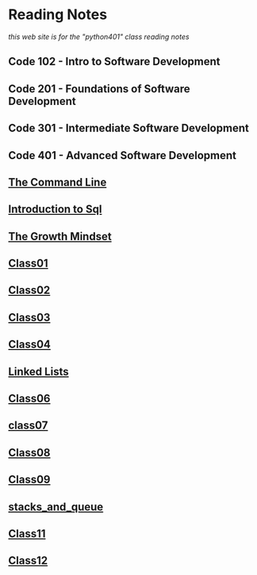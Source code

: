 # Reading Notes

*this web site is for the "python401" class reading notes*

## Code 102 - Intro to Software Development

## Code 201 - Foundations of Software Development

## Code 301 - Intermediate Software Development

## Code 401 - Advanced Software Development

## [The Command Line](./TheCommandline.md)

## [Introduction to Sql](./SQL.md)

## [The Growth Mindset](./TheGrowthMindset.md)

## [Class01](./CLASS01.md)

## [Class02](/CLASS02.md)

## [Class03](/CLASS03.md)

## [Class04](./CLASS04.md)

## [Linked Lists](./Linked-Lists.md)

## [Class06](./CLASS06.md)

##  [class07](./Class07.md)

## [Class08](./Class08.md)

## [Class09](./Class09.md)

## [stacks_and_queue](./stack_and_queue.md)

## [Class11](./Class11.md)

## [Class12](./Class12.md)
